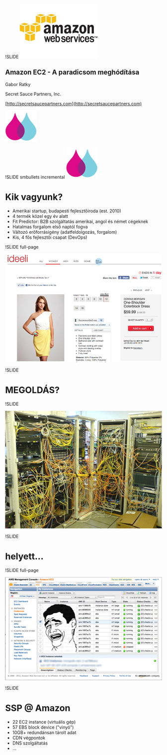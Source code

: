 !SLIDE 
![Amazon Web Services](aws.jpg)

## Amazon EC2 - A paradicsom meghódítása

Gabor Ratky

Secret Sauce Partners, Inc.

[http://secretsaucepartners.com](http://secretsaucepartners.com)

![Secret Sauce Partners](ssp.png)

!SLIDE smbullets incremental
![Secret Sauce Partners](ssp.png)

# Kik vagyunk?

* Amerikai startup, budapesti fejlesztőiroda (est. 2010)
* 4 termék közel egy év alatt
* Fit Predictor: B2B szolgáltatás amerikai, angol és német cégeknek
* Hatalmas forgalom első naptól fogva
* Változó erőforrásigény (adatfeldolgozás, forgalom)
* Kis, 4 fős fejlesztői csapat (DevOps)

!SLIDE full-page

![Fit Predictor on ideeli](ideeli_fit_predictor.png)

!SLIDE

# MEGOLDÁS?

!SLIDE

![Cable mess](cables.jpg)

!SLIDE

# helyett...

!SLIDE full-page

![AWS Console](aws_console.png)

!SLIDE

# SSP @ Amazon

* 22 EC2 instance (virtuális gép)
* 57 EBS block device ("vinyó")
* 10GB+ redundánsan tárolt adat
* CDN végpontok
* DNS szolgáltatás
* ...
